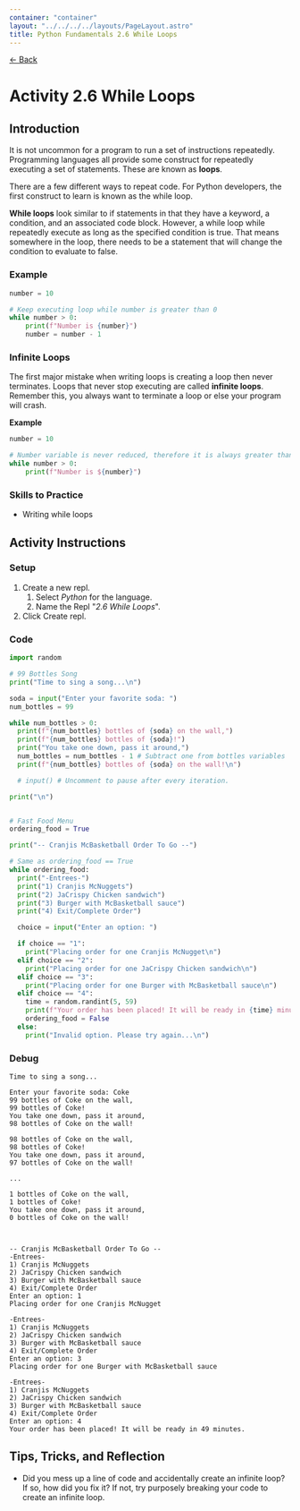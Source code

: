 ```yaml
---
container: "container"
layout: "../../../../layouts/PageLayout.astro"
title: Python Fundamentals 2.6 While Loops
---
```


[← Back](../)

# Activity 2.6 While Loops

## Introduction

It is not uncommon for a program to run a set of instructions repeatedly. Programming languages all provide some construct for repeatedly executing a set of statements. These are known as **loops**.

There are a few different ways to repeat code. For Python developers, the first construct to learn is known as the while loop.

**While loops** look similar to if statements in that they have a keyword, a condition, and an associated code block. However, a while loop while repeatedly execute as long as the specified condition is true. That means somewhere in the loop, there needs to be a statement that will change the condition to evaluate to false.

### Example

```python
number = 10

# Keep executing loop while number is greater than 0
while number > 0:
    print(f"Number is {number}")
    number = number - 1
```

### Infinite Loops

The first major mistake when writing loops is creating a loop then never terminates. Loops that never stop executing are called **infinite loops**. Remember this, you always want to terminate a loop or else your program will crash.

**Example**

```python
number = 10

# Number variable is never reduced, therefore it is always greater than 0
while number > 0:
    print(f"Number is ${number}")
```

### Skills to Practice

- Writing while loops

## Activity Instructions

### Setup

1. Create a new repl.
   1. Select _Python_ for the language.
   2. Name the Repl "_2.6 While Loops_".
2. Click Create repl.

### Code

```python
import random

# 99 Bottles Song
print("Time to sing a song...\n")

soda = input("Enter your favorite soda: ")
num_bottles = 99

while num_bottles > 0:
  print(f"{num_bottles} bottles of {soda} on the wall,")
  print(f"{num_bottles} bottles of {soda}!")
  print("You take one down, pass it around,")
  num_bottles = num_bottles - 1 # Subtract one from bottles variables
  print(f"{num_bottles} bottles of {soda} on the wall!\n")

  # input() # Uncomment to pause after every iteration.

print("\n")


# Fast Food Menu
ordering_food = True

print("-- Cranjis McBasketball Order To Go --")

# Same as ordering_food == True
while ordering_food:
  print("-Entrees-")
  print("1) Cranjis McNuggets")
  print("2) JaCrispy Chicken sandwich")
  print("3) Burger with McBasketball sauce")
  print("4) Exit/Complete Order")

  choice = input("Enter an option: ")

  if choice == "1":
    print("Placing order for one Cranjis McNugget\n")
  elif choice == "2":
    print("Placing order for one JaCrispy Chicken sandwich\n")
  elif choice == "3":
    print("Placing order for one Burger with McBasketball sauce\n")
  elif choice == "4":
    time = random.randint(5, 59)
    print(f"Your order has been placed! It will be ready in {time} minutes.")
    ordering_food = False
  else:
    print("Invalid option. Please try again...\n")
```

### Debug

```
Time to sing a song...

Enter your favorite soda: Coke
99 bottles of Coke on the wall,
99 bottles of Coke!
You take one down, pass it around,
98 bottles of Coke on the wall!

98 bottles of Coke on the wall,
98 bottles of Coke!
You take one down, pass it around,
97 bottles of Coke on the wall!

...

1 bottles of Coke on the wall,
1 bottles of Coke!
You take one down, pass it around,
0 bottles of Coke on the wall!



-- Cranjis McBasketball Order To Go --
-Entrees-
1) Cranjis McNuggets
2) JaCrispy Chicken sandwich
3) Burger with McBasketball sauce
4) Exit/Complete Order
Enter an option: 1
Placing order for one Cranjis McNugget

-Entrees-
1) Cranjis McNuggets
2) JaCrispy Chicken sandwich
3) Burger with McBasketball sauce
4) Exit/Complete Order
Enter an option: 3
Placing order for one Burger with McBasketball sauce

-Entrees-
1) Cranjis McNuggets
2) JaCrispy Chicken sandwich
3) Burger with McBasketball sauce
4) Exit/Complete Order
Enter an option: 4
Your order has been placed! It will be ready in 49 minutes.
```

## Tips, Tricks, and Reflection

- Did you mess up a line of code and accidentally create an infinite loop? If so, how did you fix it? If not, try purposely breaking your code to create an infinite loop.
